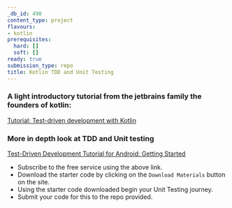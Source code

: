 ```yaml
---
_db_id: 490
content_type: project
flavours:
- kotlin
prerequisites:
  hard: []
  soft: []
ready: true
submission_type: repo
title: Kotlin TDD and Unit Testing
---
```


### A light introductory tutorial from the jetbrains family the founders of kotlin:

[Tutorial: Test-driven development with Kotlin](https://www.jetbrains.com/help/idea/tdd-with-kotlin.html)

### More in depth look at TDD and Unit testing

[Test-Driven Development Tutorial for Android: Getting Started](https://www.raywenderlich.com/7109-test-driven-development-tutorial-for-android-getting-started)

- Subscribe to the free service using the above link.
- Download the starter code by clicking on the `Download Materials` button on the site.
- Using the starter code downloaded begin your Unit Testing journey.
- Submit your code for this to the repo provided.